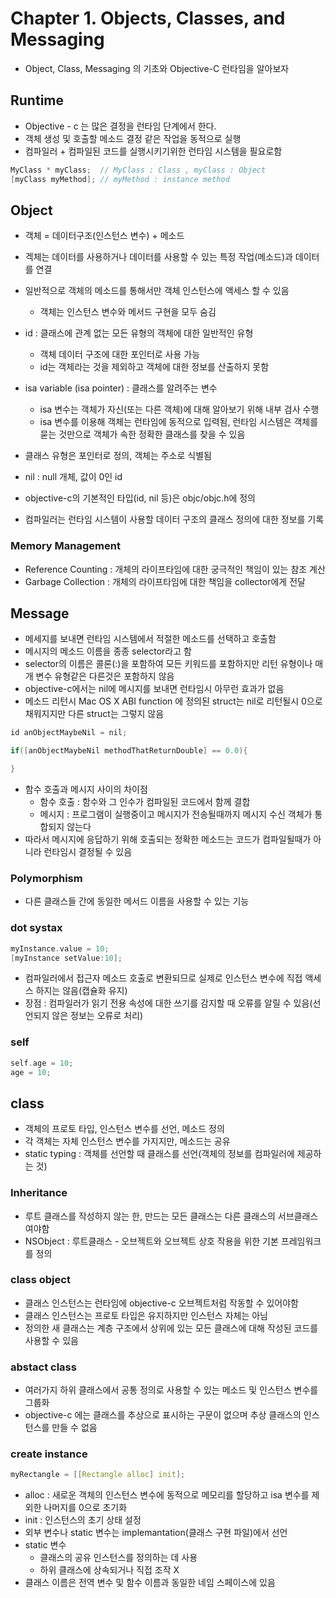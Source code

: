 # Chapter 1. Objects, Classes, and Messaging

* Object, Class, Messaging 의 기초와 Objective-C 런타임을 알아보자

## Runtime

* Objective - c 는 많은 결정을 런타임 단계에서 한다.
* 객체 생성 및 호출할 메소드 결정 같은 작업을 동적으로 실행
* 컴파일러 + 컴파일된 코드를 실행시키기위한 런타임 시스템을 필요로함

```c
MyClass * myClass;  // MyClass : Class , myClass : Object
[myClass myMethod]; // myMethod : instance method
```
## Object

* 객체 = 데이터구조(인스턴스 변수) + 메소드
* 겍체는 데이터를 사용하거나 데이터를 사용할 수 있는 특정 작업(메소드)과 데이터를 연결
* 일반적으로 객체의 메소드를 통해서만 객체 인스턴스에 액세스 할 수 있음
    * 객체는 인스턴스 변수와 메서드 구현을 모두 숨김

* id : 클래스에 관계 없는 모든 유형의 객체에 대한 일반적인 유형
    *  객체 데이터 구조에 대한 포인터로 사용 가능
    * id는 객체라는 것을 제외하고 객체에 대한 정보를 산출하지 못함
* isa variable (isa pointer) : 클래스를 알려주는 변수
    * isa 변수는 객체가 자신(또는 다른 객체)에 대해 알아보기 위해 내부 검사 수행
    * isa 변수를 이용해 객체는 런타임에 동적으로 입력됨, 런타임 시스템은 객체를 묻는 것만으로 객체가 속한 정확한 클래스를 찾을 수 있음
* 클래스 유형은 포인터로 정의, 객체는 주소로 식별됨
* nil : null 개체, 값이 0인 id

* objective-c의 기본적인 타입(id, nil 등)은 objc/objc.h에 정의

* 컴파일러는 런타임 시스템이 사용할 데이터 구조의 클래스 정의에 대한 정보를 기록

### Memory Management
* Reference Counting : 개체의 라이프타임에 대한 궁극적인 책임이 있는 참조 계산
* Garbage Collection : 개체의 라이프타임에 대한 책임을  collector에게 전달

## Message

* 메세지를 보내면 런타임 시스템에서 적절한 메소드를 선택하고 호출함
* 메시지의 메소드 이름을 종종 selector라고 함
* selector의 이름은 콜론(:)을 포함하여 모든 키워드를 포함하지만 리턴 유형이나 매개 변수 유형같은 다른것은 포함하지 않음
* objective-c에서는 nil에 메시지를 보내면 런타임시 아무런 효과가 없음
* 메소드 리턴시 Mac OS X ABI function 에 정의된 struct는 nil로 리턴될시 0으로 채워지지만 다른 struct는 그렇지 않음

```c
id anObjectMaybeNil = nil;

if([anObjectMaybeNil methodThatReturnDouble] == 0.0){

}
```

* 함수 호출과 메시지 사이의 차이점
    * 함수 호출 : 함수와 그 인수가 컴파일된 코드에서 함께 결합
    * 메시지 : 프로그램이 실행중이고 메시지가 전송될때까지 메시지 수신 객체가 통합되지 않는다
* 따라서 메시지에 응답하기 위해 호출되는 정확한 메소드는 코드가 컴파일될때가 아니라 런타임시 결정될 수 있음

### Polymorphism
* 다른 클래스들 간에 동일한 메서드 이름을 사용할 수 있는 기능
### dot systax
```c
myInstance.value = 10;
[myInstance setValue:10];
```
* 컴파일러에서 접근자 메소드 호출로 변환되므로 실제로 인스턴스 변수에 직접 액세스 하지는 않음(캡슐화 유지)
* 장점 : 컴파일러가 읽기 전용 속성에 대한 쓰기를 감지할 때 오류를 알릴 수 있음(선언되지 않은 정보는 오류로 처리)

### self
```c
self.age = 10;
age = 10;
```

## class

* 객체의 프로토 타입, 인스턴스 변수를 선언, 메소드 정의
* 각 객체는 자체 인스턴스 변수를 가지지만, 메소드는 공유
* static typing : 객체를 선언할 때 클래스를 선언(객체의 정보를 컴파일러에 제공하는 것)

### Inheritance
* 루트 클래스를 작성하지 않는 한, 만드는 모든 클래스는 다른 클래스의 서브클래스여야함
* NSObject : 루트클래스 - 오브젝트와 오브젝트 상호 작용을 위한 기본 프레임워크를 정의

### class object
* 클래스 인스턴스는 런타임에 objective-c 오브젝트처럼 작동할 수 있어야함
* 클래스 인스턴스는 프로토 타입은 유지하지만 인스턴스 자체는 아님
* 정의한 새 클래스는 계층 구조에서 상위에 있는 모든 클래스에 대해 작성된 코드를 사용할 수 있음
### abstact class
* 여러가지 하위 클래스에서 공통 정의로 사용할 수 있는 메소드 및 인스턴스 변수를 그룹화
* objective-c 에는 클래스를 추상으로 표시하는 구문이 없으며 추상 클래스의 인스턴스를 만들 수 없음

### create instance
```c
myRectangle = [[Rectangle alloc] init];
```

* alloc : 새로운 객체의 인스턴스 변수에 동적으로 메모리를 할당하고 isa 변수를 제외한 나머지를 0으로 초기화
* init : 인스턴스의 초기 상태 설정
* 외부 변수나 static 변수는 implemantation(클래스 구현 파일)에서 선언 
* static 변수
    * 클래스의 공유 인스턴스를 정의하는 데 사용
    * 하위 클래스에 상속되거나 직접 조작 X
* 클래스 이름은 전역 변수 및 함수 이름과 동일한 네임 스페이스에 있음
